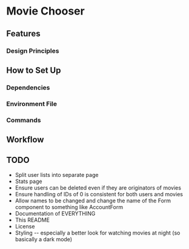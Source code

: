 # Movie Chooser

## Features

### Design Principles

## How to Set Up

### Dependencies

### Environment File

### Commands

## Workflow

## TODO

- Split user lists into separate page
- Stats page
- Ensure users can be deleted even if they are originators of movies
- Ensure handling of IDs of 0 is consistent for both users and movies
- Allow names to be changed and change the name of the Form component to something like AccountForm
- Documentation of EVERYTHING
- This README
- License
- Styling -- especially a better look for watching movies at night (so basically a dark mode)
